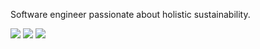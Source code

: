 <p>
  <p>Software engineer passionate about holistic sustainability.</p>
    <div>
        <a href="https://almiller.co/"><img src="https://img.shields.io/badge/-almiller.co%20-2d5555?style=flat"></a>
        <a href="https://github.com/ANMillerIII"><img src="https://img.shields.io/static/v1?style=flat-square&logo=github&label=&message=@ANMillerIII&color=2d5555&labelColor=3f7676&logoColor=dfeeee"></a>
        <a href="https://www.linkedin.com/in/al-miller/"><img src="https://img.shields.io/static/v1?style=flat-square&logo=linkedin&label=&message=Al-Miller&color=2d5555&labelColor=3f7676&logoColor=dfeeee"></a>
    </div>
</p>

